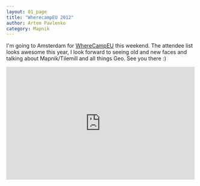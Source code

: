 ```yaml
---
layout: 01_page
title: "WherecampEU 2012"
author: Artem Pavlenko
category: Mapnik
---
```


I'm going to Amsterdam for [WhereCampEU](http://wherecamp.eu/) this weekend. The attendee list looks awesome this year, I look forward to seeing old and new faces and talking about Mapnik/Tilemill and all things Geo. See you there :)

<iframe width='500' height='300' frameBorder='0' src='http://a.tiles.mapbox.com/v3/wherecampeu.OSMBright/mm.html#15/52.374/4.900'></iframe>





